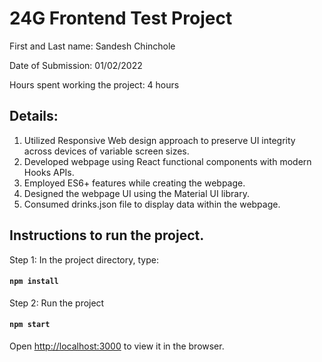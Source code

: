# 24G Frontend Test Project

First and Last name: Sandesh Chinchole

Date of Submission: 01/02/2022

Hours spent working the project: 4 hours

## Details:

1. Utilized Responsive Web design approach to preserve UI integrity across devices of variable screen sizes.
2. Developed webpage using React functional components with modern Hooks APIs.
3. Employed ES6+ features while creating the webpage.
4. Designed the webpage UI using the Material UI library.
5. Consumed drinks.json file to display data within the webpage.

## Instructions to run the project.

Step 1: In the project directory, type:

#### `npm install`

Step 2: Run the project

#### `npm start`

Open [http://localhost:3000](http://localhost:3000) to view it in the browser.
